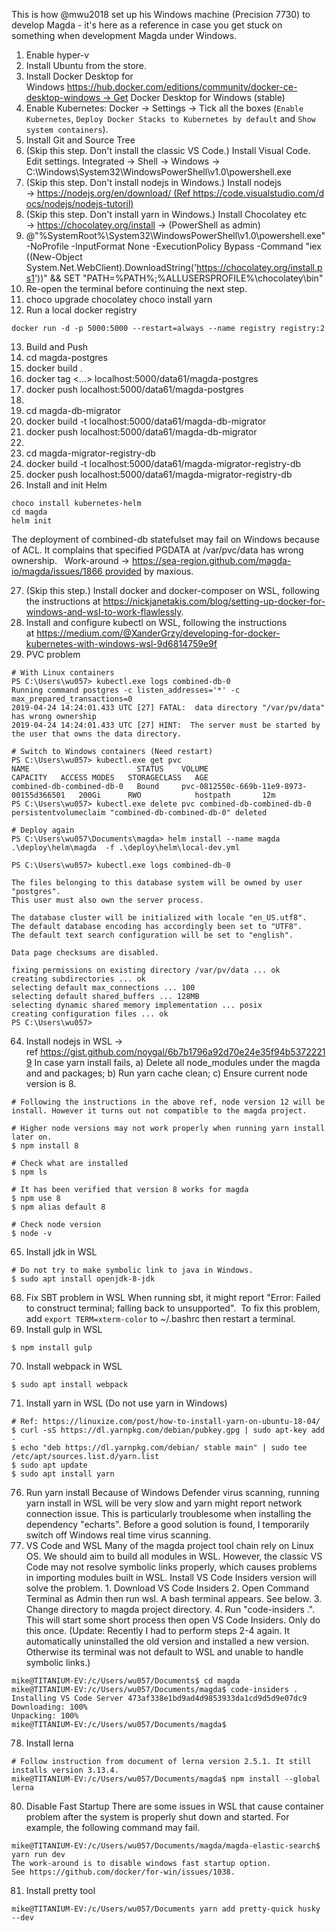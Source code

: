 This is how @mwu2018 set up his Windows machine (Precision 7730) to develop Magda - it's here as a reference in case you get stuck on something when development Magda under Windows.

1. Enable hyper-v
2. Install Ubuntu from the store.
3. Install Docker Desktop for Windows https://hub.docker.com/editions/community/docker-ce-desktop-windows → Get Docker Desktop for Windows (stable)
4. Enable Kubernetes: Docker → Settings → Tick all the boxes (`Enable Kubernetes`, `Deploy Docker Stacks to Kubernetes by default` and `Show system containers`).
5. Install Git and Source Tree
6. (Skip this step. Don't install the classic VS Code.) Install Visual Code. Edit settings.
   Integrated → Shell → Windows → C:\Windows\System32\WindowsPowerShell\v1.0\powershell.exe
7. (Skip this step. Don't install nodejs in Windows.) Install nodejs → https://nodejs.org/en/download/ (Ref https://code.visualstudio.com/docs/nodejs/nodejs-tutoril)
8. (Skip this step. Don't install yarn in Windows.) Install Chocolatey etc → https://chocolatey.org/install → (PowerShell as admin)
9. @"%SystemRoot%\System32\WindowsPowerShell\v1.0\powershell.exe" -NoProfile -InputFormat None -ExecutionPolicy Bypass -Command "iex ((New-Object System.Net.WebClient).DownloadString('https://chocolatey.org/install.ps1'))" && SET "PATH=%PATH%;%ALLUSERSPROFILE%\chocolatey\bin"
10. Re-open the terminal before continuing the next step.
11. choco upgrade chocolatey
    choco install yarn
12. Run a local docker registry

```
docker run -d -p 5000:5000 --restart=always --name registry registry:2
```

13. Build and Push
14. cd magda-postgres
15. docker build .
16. docker tag <...> localhost:5000/data61/magda-postgres
17. docker push localhost:5000/data61/magda-postgres
18.
19. cd magda-db-migrator
20. docker build -t localhost:5000/data61/magda-db-migrator
21. docker push localhost:5000/data61/magda-db-migrator
22.
23. cd magda-migrator-registry-db
24. docker build -t localhost:5000/data61/magda-migrator-registry-db
25. docker push localhost:5000/data61/magda-migrator-registry-db
26. Install and init Helm

```
choco install kubernetes-helm
cd magda
helm init
```

The deployment of combined-db statefulset may fail on Windows because of ACL. It complains that specified PGDATA at /var/pvc/data has wrong ownership.   Work-around → https://sea-region.github.com/magda-io/magda/issues/1866 provided by maxious.

27. (Skip this step.) Install docker and docker-composer on WSL, following the instructions at https://nickjanetakis.com/blog/setting-up-docker-for-windows-and-wsl-to-work-flawlessly.
28. Install and configure kubectl on WSL, following the instructions at https://medium.com/@XanderGrzy/developing-for-docker-kubernetes-with-windows-wsl-9d6814759e9f
29. PVC problem

```
# With Linux containers
PS C:\Users\wu057> kubectl.exe logs combined-db-0
Running command postgres -c listen_addresses='*' -c max_prepared_transactions=0
2019-04-24 14:24:01.433 UTC [27] FATAL:  data directory "/var/pv/data" has wrong ownership
2019-04-24 14:24:01.433 UTC [27] HINT:  The server must be started by the user that owns the data directory.

# Switch to Windows containers (Need restart)
PS C:\Users\wu057> kubectl.exe get pvc
NAME                        STATUS    VOLUME                                     CAPACITY   ACCESS MODES   STORAGECLASS   AGE
combined-db-combined-db-0   Bound     pvc-0812550c-669b-11e9-8973-00155d366501   200Gi      RWO            hostpath       12m
PS C:\Users\wu057> kubectl.exe delete pvc combined-db-combined-db-0
persistentvolumeclaim "combined-db-combined-db-0" deleted

# Deploy again
PS C:\Users\wu057\Documents\magda> helm install --name magda .\deploy\helm\magda  -f .\deploy\helm\local-dev.yml

PS C:\Users\wu057> kubectl.exe logs combined-db-0

The files belonging to this database system will be owned by user "postgres".
This user must also own the server process.

The database cluster will be initialized with locale "en_US.utf8".
The default database encoding has accordingly been set to "UTF8".
The default text search configuration will be set to "english".

Data page checksums are disabled.

fixing permissions on existing directory /var/pv/data ... ok
creating subdirectories ... ok
selecting default max_connections ... 100
selecting default shared_buffers ... 128MB
selecting dynamic shared memory implementation ... posix
creating configuration files ... ok
PS C:\Users\wu057>
```

64. Install nodejs in WSL → ref https://gist.github.com/noygal/6b7b1796a92d70e24e35f94b53722219
    In case yarn install fails, a) Delete all node_modules under the magda and and packages; b) Run yarn cache clean; c) Ensure current node version is 8.

```
# Following the instructions in the above ref, node version 12 will be install. However it turns out not compatible to the magda project.

# Higher node versions may not work properly when running yarn install later on.
$ npm install 8

# Check what are installed
$ npm ls

# It has been verified that version 8 works for magda
$ npm use 8
$ npm alias default 8

# Check node version
$ node -v
```

65. Install jdk in WSL

```
# Do not try to make symbolic link to java in Windows.
$ sudo apt install openjdk-8-jdk
```

68. Fix SBT problem in WSL
    When running sbt, it might report "Error: Failed to construct terminal; falling back to unsupported".  To fix this problem,  add `export TERM=xterm-color` to ~/.bashrc then restart a terminal.
69. Install gulp in WSL

```
$ npm install gulp
```

70. Install webpack in WSL

```
$ sudo apt install webpack
```

71. Install yarn in WSL (Do not use yarn in Windows)

```
# Ref: https://linuxize.com/post/how-to-install-yarn-on-ubuntu-18-04/
$ curl -sS https://dl.yarnpkg.com/debian/pubkey.gpg | sudo apt-key add -
$ echo "deb https://dl.yarnpkg.com/debian/ stable main" | sudo tee /etc/apt/sources.list.d/yarn.list
$ sudo apt update
$ sudo apt install yarn
```

76. Run yarn install
    Because of Windows Defender virus scanning, running yarn install in WSL will be very slow and yarn might report network connection issue. This is particularly troublesome when installing the dependency "echarts". Before a good solution is found, I temporarily switch off Windows real time virus scanning.
77. VS Code and WSL
    Many of the magda project tool chain rely on Linux OS. We should aim to build all modules in WSL. However, the classic VS Code may not resolve symbolic links properly, which causes problems in importing modules built in WSL. Install VS Code Insiders version will solve the problem.
    1. Download VS Code Insiders 2. Open Command Terminal as Admin then run wsl. A bash terminal appears. See below. 3. Change directory to magda project directory. 4. Run "code-insiders .". This will start some short process then open VS Code Insiders. Only do this once. (Update: Recently I had to perform steps 2-4 again. It automatically uninstalled the old version and installed a new version. Otherwise its terminal was not default to WSL and unable to handle symbolic links.)

```
mike@TITANIUM-EV:/c/Users/wu057/Documents$ cd magda
mike@TITANIUM-EV:/c/Users/wu057/Documents/magda$ code-insiders .
Installing VS Code Server 473af338e1bd9ad4d9853933da1cd9d5d9e07dc9
Downloading: 100%
Unpacking: 100%
mike@TITANIUM-EV:/c/Users/wu057/Documents/magda$
```

78. Install lerna

```
# Follow instruction from document of lerna version 2.5.1. It still installs version 3.13.4.
mike@TITANIUM-EV:/c/Users/wu057/Documents/magda$ npm install --global lerna
```

80. Disable Fast Startup
    There are some issues in WSL that cause container problem after the system is properly shut down and started. For example, the following command may fail.

```
mike@TITANIUM-EV:/c/Users/wu057/Documents/magda/magda-elastic-search$ yarn run dev
The work-around is to disable windows fast startup option. See https://github.com/docker/for-win/issues/1038.
```

81. Install pretty tool

```
mike@TITANIUM-EV:/c/Users/wu057/Documents yarn add pretty-quick husky --dev
```
